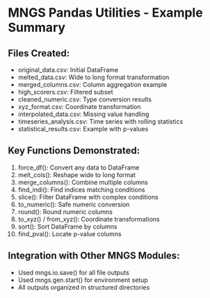 
# MNGS Pandas Utilities - Example Summary

## Files Created:
- original_data.csv: Initial DataFrame
- melted_data.csv: Wide to long format transformation
- merged_columns.csv: Column aggregation example
- high_scorers.csv: Filtered subset
- cleaned_numeric.csv: Type conversion results
- xyz_format.csv: Coordinate transformation
- interpolated_data.csv: Missing value handling
- timeseries_analysis.csv: Time series with rolling statistics
- statistical_results.csv: Example with p-values

## Key Functions Demonstrated:
1. force_df(): Convert any data to DataFrame
2. melt_cols(): Reshape wide to long format
3. merge_columns(): Combine multiple columns
4. find_indi(): Find indices matching conditions
5. slice(): Filter DataFrame with complex conditions
6. to_numeric(): Safe numeric conversion
7. round(): Round numeric columns
8. to_xyz() / from_xyz(): Coordinate transformations
9. sort(): Sort DataFrame by columns
10. find_pval(): Locate p-value columns

## Integration with Other MNGS Modules:
- Used mngs.io.save() for all file outputs
- Used mngs.gen.start() for environment setup
- All outputs organized in structured directories
